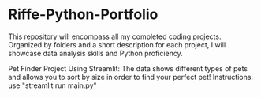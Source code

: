 # Riffe-Python-Portfolio
This repository will encompass all my completed coding projects. Organized by folders and a short description for each project, I will showcase data analysis skills and Python proficiency. 

Pet Finder Project Using Streamlit: The data shows different types of pets and allows you to sort by size in order to find your perfect pet!
  Instructions: use "streamlit run main.py"
